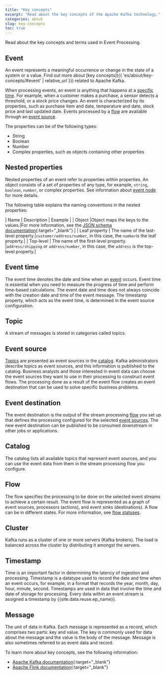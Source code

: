 ```yaml
---
title: "Key concepts"
excerpt: "Read about the key concepts of the Apache Kafka technology."
categories: about
slug: key-concepts
toc: true
---
```


Read about the key concepts and terms used in Event Processing. 

## Event

An event represents a meaningful occurrence or change in the state of a system or a value. Find out more about [key concepts]({{ 'es/about/key-concepts/#event' | relative_url }}) related to Apache Kafka.

When processing events, an event is anything that happens at a [specific time](#event-time). For example, when a customer makes a purchase, a sensor detects a threshold, or a stock price changes. 
An event is characterized by its properties, such as purchase item and date, temperature and date,
stock price and last updated date. 
Events processed by a [flow](#flow) are available through an [event source](#event-source).

The properties can be of the following types:
- String
- Boolean
- Number
- Complex properties, such as objects containing other properties

## Nested properties

Nested properties of an event refer to properties within properties. An object consists of a set of properties of any type, for example, `string`, `boolean`, `number`, or complex properties. See information about [event node](../../nodes/eventnodes/#configuring-a-source-node) for more details.

The following table explains the naming conventions in the nested properties:

| Name | Description | Example |
| Object |Object maps the keys to the values.|For more information, see the [JSON schema documentation](https://json-schema.org/understanding-json-schema/reference/object#object){:target="_blank"}.|
| Leaf property | The name of the last-level property.|`customer/address/number`, in this case, the `number`is the leaf property.|
| Top-level | The name of the first-level property. |`address/shipping` or `address/number`, in this case, the `address` is the top-level property.|

## Event time

The event time denotes the date and time when an [event](#event) occurs. 
Event time is essential when you need to measure the progress of time and perform time-based calculations. 
The event date and time does not always coincide with the creation date and time of the event message.
The timestamp property, which acts as the event time, is determined in the event source configuration.

## Topic
A stream of messages is stored in categories called topics.

## Event source

[Topics](#topic) are presented as event sources in the [catalog](#catalog). Kafka administrators describe topics as event sources, and this information is published to the catalog. Business analysts and those interested in event data can choose the event sources they want to use in their processing to construct event flows. The processing done as a result of the event flow creates an event destination that can be used to solve specific business problems.

## Event destination

The event destination is the output of the stream processing [flow](#flow) you set up that defines the processing configured for the selected [event sources](#event-source). The new event destination can be published to be consumed downstream in other jobs or applications.

## Catalog

The catalog lists all available topics that represent event sources, and you can use the event data from them in the stream processing flow you configure.

## Flow

The flow specifies the processing to be done on the selected event streams to achieve a certain result. The event flow is represented as a graph of event sources, processors (actions), and event sinks (destinations). A flow can be in different states. For more information, see [flow statuses](../../getting-started/canvas/#flow-statuses).


## Cluster
Kafka runs as a cluster of one or more servers (Kafka brokers). The load is balanced across the cluster by distributing it amongst the servers.

## Timestamp

Time is an important factor in determining the latency of ingestion and processing. Timestamp is a datatype used to record the date and time when an event occurs, for example, in a format that records the year, month, day, hour, minute, second. Timestamps are used in data that involve the time and date of storage for processing. Every data within an event stream is assigned a timestamp by {{site.data.reuse.ep_name}}.

## Message

The unit of data in Kafka. Each message is represented as a record, which comprises two parts: key and value. The key is commonly used for data about the message and the value is the body of the message. Message is also sometimes referred to as event data and record.


To learn more about key concepts, see the following information:
 - [Apache Kafka documentation](http://kafka.apache.org/documentation.html){:target="_blank"}
 - [Apache Flink documentation](https://nightlies.apache.org/flink/flink-docs-master/){:target="_blank"}


